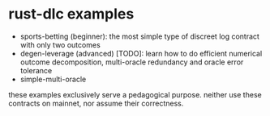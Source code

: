 # rust-dlc examples

* sports-betting (beginner): the most simple type of discreet log contract with only two outcomes
* degen-leverage (advanced) [TODO]: learn how to do efficient numerical outcome decomposition, multi-oracle redundancy and oracle error tolerance
* simple-multi-oracle

these examples exclusively serve a pedagogical purpose. neither use these contracts on mainnet, nor assume their correctness.
